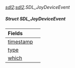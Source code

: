 _[sdl2](../../modules/sdl2/sdl2-module.md):[sdl2](../../modules/sdl2/sdl2-module.md).SDL\_JoyDeviceEvent_
##### Struct SDL\_JoyDeviceEvent

| Fields | |
|:---|:---|
| [timestamp](sdl2-sdl_joydeviceevent-timestamp.md) |  |
| [type](sdl2-sdl_joydeviceevent-type.md) |  |
| [which](sdl2-sdl_joydeviceevent-which.md) |  |
